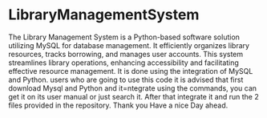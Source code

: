 # LibraryManagementSystem
The Library Management System is a Python-based software solution utilizing MySQL for database management. It efficiently organizes library resources, tracks borrowing, and manages user accounts. This system streamlines library operations, enhancing accessibility and facilitating effective resource management.
It is done using the integration of MySQL and Python.
users who are going to use this code it is advised that first download  Mysql and Python  and it=ntegrate using the commands, you can get it on its user manual or just search it. After that integrate it and run the 2 files provided in the repository.
Thank you Have a nice Day ahead.
